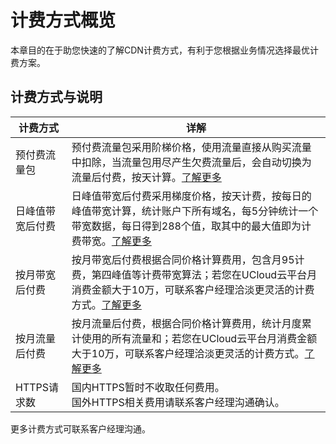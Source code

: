# 计费方式概览

本章目的在于助您快速的了解CDN计费方式，有利于您根据业务情况选择最优计费方案。

## 计费方式与说明

| 计费方式         | 详解                                                         |
| ---------------- | ------------------------------------------------------------ |
| 预付费流量包     | 预付费流量包采用阶梯价格，使用流量直接从购买流量中扣除，当流量包用尽产生欠费流量后，会自动切换为流量后付费，按天计算。[了解更多]() |
| 日峰值带宽后付费 | 日峰值带宽后付费采用梯度价格，按天计费，按每日的峰值带宽计算，统计账户下所有域名，每5分钟统计一个带宽数据，每日得到288个值，取其中的最大值即为计费带宽。[了解更多]() |
| 按月带宽后付费   | 按月带宽后付费根据合同价格计算费用，包含月95计费，第四峰值等计费带宽算法；若您在UCloud云平台月消费金额大于10万，可联系客户经理洽淡更灵活的计费方式。[了解更多]() |
| 按月流量后付费   | 按月流量后付费，根据合同价格计算费用，统计月度累计使用的所有流量和；若您在UCloud云平台月消费金额大于10万，可联系客户经理洽淡更灵活的计费方式。[了解更多]() |
| HTTPS请求数      | 国内HTTPS暂时不收取任何费用。<br />国外HTTPS相关费用请联系客户经理沟通确认。 |

更多计费方式可联系客户经理沟通。

